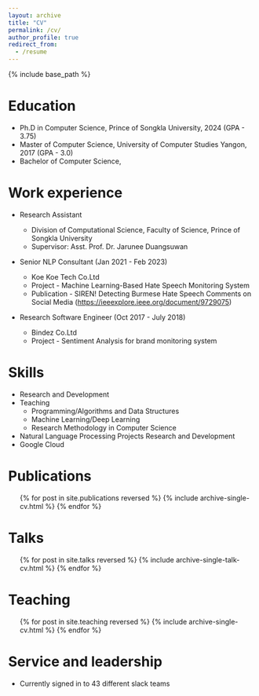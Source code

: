 ```yaml
---
layout: archive
title: "CV"
permalink: /cv/
author_profile: true
redirect_from:
  - /resume
---
```


{% include base_path %}

Education
======
* Ph.D in Computer Science, Prince of Songkla University, 2024 (GPA - 3.75)
* Master of Computer Science, University of Computer Studies Yangon, 2017 (GPA - 3.0)
* Bachelor of Computer Science, 

Work experience
======
* Research Assistant
  * Division of Computational Science, Faculty of Science, Prince of Songkla University
  * Supervisor: Asst. Prof. Dr. Jarunee Duangsuwan
    
* Senior NLP Consultant (Jan 2021 - Feb 2023)
  * Koe Koe Tech Co.Ltd
  * Project - Machine Learning-Based Hate Speech Monitoring System
  * Publication - SIREN! Detecting Burmese Hate Speech Comments on Social Media (https://ieeexplore.ieee.org/document/9729075)

* Research Software Engineer (Oct 2017 - July 2018)
  * Bindez Co.Ltd
  * Project - Sentiment Analysis for brand monitoring system
  
Skills
======
* Research and Development
* Teaching
  * Programming/Algorithms and Data Structures
  * Machine Learning/Deep Learning
  * Research Methodology in Computer Science
* Natural Language Processing Projects Research and Development
* Google Cloud

Publications
======
  <ul>{% for post in site.publications reversed %}
    {% include archive-single-cv.html %}
  {% endfor %}</ul>
  
Talks
======
  <ul>{% for post in site.talks reversed %}
    {% include archive-single-talk-cv.html  %}
  {% endfor %}</ul>
  
Teaching
======
  <ul>{% for post in site.teaching reversed %}
    {% include archive-single-cv.html %}
  {% endfor %}</ul>
  
Service and leadership
======
* Currently signed in to 43 different slack teams
